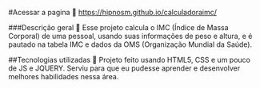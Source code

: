 #Acessar a pagina 🔗
https://hipnosm.github.io/calculadoraimc/ 

###Descrição geral 🔗
Esse projeto calcula o IMC (Índice de Massa Corporal) de uma pessoal, usando suas informações de peso e altura,
e é pautado na tabela IMC e dados da OMS (Organização Mundial da Saúde).

##Tecnologias utilizadas 🔗
Projeto feito usando HTML5, CSS e um pouco de JS e JQUERY.
Serviu para que eu pudesse aprender e desenvolver  melhores habilidades nessa área.
